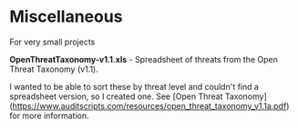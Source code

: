 # Miscellaneous
For very small projects

**OpenThreatTaxonomy-v1.1.xls** - Spreadsheet of threats from the Open Threat Taxonomy (v1.1).

I wanted to be able to sort these by threat level and couldn't find a spreadsheet version, so I created one. See [Open Threat Taxonomy] (https://www.auditscripts.com/resources/open_threat_taxonomy_v1.1a.pdf) for more information.

